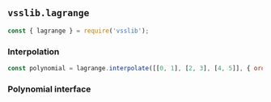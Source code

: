 ## `vsslib.lagrange`

```js
const { lagrange } = require('vsslib');
```

### Interpolation

```js
const polynomial = lagrange.interpolate([[0, 1], [2, 3], [4, 5]], { order: 7 });
```

### Polynomial interface
